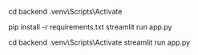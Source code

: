 <!-- One time thing -->
<!-- Open terminal by ctrl + ` or through the menu option(Three lines on the top left)-->

<!-- in the terminal enter this note do this once only when u just unzipped it into a new pc -->

cd backend
.venv\Scripts\Activate
<!-- You will  .venv is working when the is a (.venv) at the start-->
pip install -r requirements.txt
streamlit run app.py


<!-- To run it again after closing = -->
cd backend
.venv\Scripts\Activate
streamlit run app.py